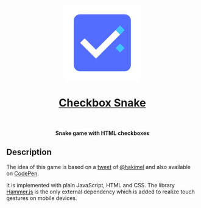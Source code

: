 <h1 align="center">
  <br>
    <img src="https://raw.githubusercontent.com/PKief/checkbox-snake/master/logo.png" alt="logo" width="200">
  <br><br>
  <a href="https://pkief.github.io/checkbox-snake/">Checkbox Snake</a>
  <br>
  <br>
</h1>

<h4 align="center">Snake game with HTML checkboxes</h4>

## Description

The idea of this game is based on a [tweet](https://twitter.com/hakimel/status/1246015750533533696) of [@hakimel](https://twitter.com/hakimel) and also available on [CodePen](https://codepen.io/pkief/pen/ExjzQBw).

It is implemented with plain JavaScript, HTML and CSS. The library [Hammer.js](https://hammerjs.github.io/) is the only external dependency which is added to realize touch gestures on mobile devices.
